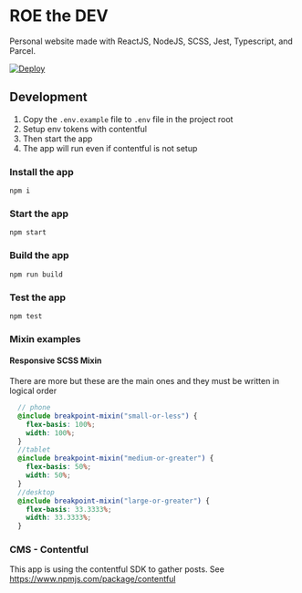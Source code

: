 # ROE the DEV
Personal website made with ReactJS, NodeJS, SCSS, Jest, Typescript, and Parcel.

[![Deploy](https://github.com/rardoz/roethedev/actions/workflows/deploy.yml/badge.svg)](https://github.com/rardoz/roethedev/actions/workflows/deploy.yml)

## Development
1. Copy the `.env.example` file to `.env` file in the project root
1. Setup env tokens with contentful
1. Then start the app
1. The app will run even if contentful is not setup

### Install the app
`npm i`
### Start the app
`npm start`

### Build the app
`npm run build`

### Test the app
`npm test`


### Mixin examples

#### Responsive SCSS Mixin
There are more but these are the main ones and they must be written in logical order

```scss
  // phone
  @include breakpoint-mixin("small-or-less") {
    flex-basis: 100%;
    width: 100%;
  }
  //tablet
  @include breakpoint-mixin("medium-or-greater") {
    flex-basis: 50%;
    width: 50%;
  }
  //desktop
  @include breakpoint-mixin("large-or-greater") {
    flex-basis: 33.3333%;
    width: 33.3333%;
  }
```

### CMS - Contentful

This app is using the contentful SDK to gather posts.
See https://www.npmjs.com/package/contentful